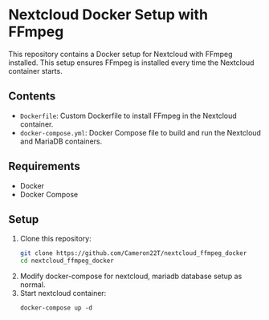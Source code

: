 # Nextcloud Docker Setup with FFmpeg

This repository contains a Docker setup for Nextcloud with FFmpeg installed. This setup ensures FFmpeg is installed every time the Nextcloud container starts.

## Contents

- `Dockerfile`: Custom Dockerfile to install FFmpeg in the Nextcloud container.
- `docker-compose.yml`: Docker Compose file to build and run the Nextcloud and MariaDB containers.

## Requirements

- Docker
- Docker Compose

## Setup

1. Clone this repository:
   ```sh
   git clone https://github.com/Cameron22T/nextcloud_ffmpeg_docker
   cd nextcloud_ffmpeg_docker

2. Modify docker-compose for nextcloud, mariadb database setup as normal.
3. Start nextcloud container:
   ```
   docker-compose up -d

